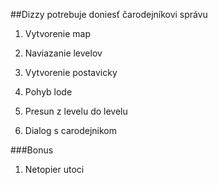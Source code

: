 ##Dizzy potrebuje doniesť čarodejníkovi správu

1. Vytvorenie map
2. Naviazanie levelov
3. Vytvorenie postavicky


4. Pohyb lode
5. Presun z levelu do levelu
6. Dialog s carodejnikom

###Bonus
1. Netopier utoci
